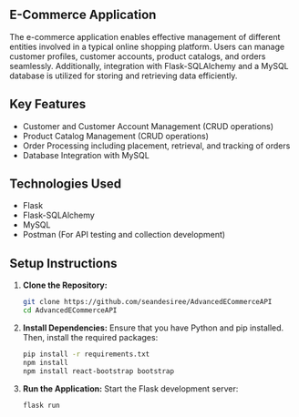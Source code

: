 
## E-Commerce Application

The e-commerce application enables effective management of different entities involved in a typical online shopping platform. Users can manage customer profiles, customer accounts, product catalogs, and orders seamlessly. Additionally, integration with Flask-SQLAlchemy and a MySQL database is utilized for storing and retrieving data efficiently.

## Key Features

- Customer and Customer Account Management (CRUD operations)
- Product Catalog Management (CRUD operations)
- Order Processing including placement, retrieval, and tracking of orders
- Database Integration with MySQL


## Technologies Used

- Flask
- Flask-SQLAlchemy
- MySQL
- Postman (For API testing and collection development)

## Setup Instructions

1. **Clone the Repository:**
   ```bash
   git clone https://github.com/seandesiree/AdvancedECommerceAPI
   cd AdvancedECommerceAPI
   ```

2. **Install Dependencies:**
   Ensure that you have Python and pip installed. Then, install the required packages:
   ```bash
   pip install -r requirements.txt
   npm install
   npm install react-bootstrap bootstrap
   ```


4. **Run the Application:**
   Start the Flask development server:
   ```bash
   flask run
   ```

